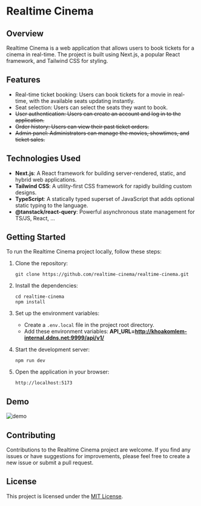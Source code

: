 
# Realtime Cinema

## Overview

Realtime Cinema is a web application that allows users to book tickets for a cinema in real-time. The project is built using Next.js, a popular React framework, and Tailwind CSS for styling.

## Features

- Real-time ticket booking: Users can book tickets for a movie in real-time, with the available seats updating instantly.
- Seat selection: Users can select the seats they want to book.
- ~~User authentication: Users can create an account and log in to the application.~~
- ~~Order history: Users can view their past ticket orders.~~
- ~~Admin panel: Administrators can manage the movies, showtimes, and ticket sales.~~

## Technologies Used

- **Next.js**: A React framework for building server-rendered, static, and hybrid web applications.
- **Tailwind CSS**: A utility-first CSS framework for rapidly building custom designs.
- **TypeScript**: A statically typed superset of JavaScript that adds optional static typing to the language.
- **@tanstack/react-query**: Powerful  asynchronous state management  for TS/JS, React, ...

## Getting Started

To run the Realtime Cinema project locally, follow these steps:

1. Clone the repository:

   ```shell
   git clone https://github.com/realtime-cinema/realtime-cinema.git
   ```

2. Install the dependencies:

   ```shell
   cd realtime-cinema
   npm install
   ```

3. Set up the environment variables:
   - Create a `.env.local` file in the project root directory.
   - Add these environment variables:  **API_URL=<http://khoakomlem-internal.ddns.net:9999/api/v1/>**

4. Start the development server:

   ```shell
   npm run dev
   ```

5. Open the application in your browser:

   ```shell
   http://localhost:5173
   ```

## Demo
![demo](https://s3.ezgif.com/tmp/ezgif-3-542f1f5fcf.gif)

## Contributing

Contributions to the Realtime Cinema project are welcome. If you find any issues or have suggestions for improvements, please feel free to create a new issue or submit a pull request.

## License

This project is licensed under the [MIT License](LICENSE).
